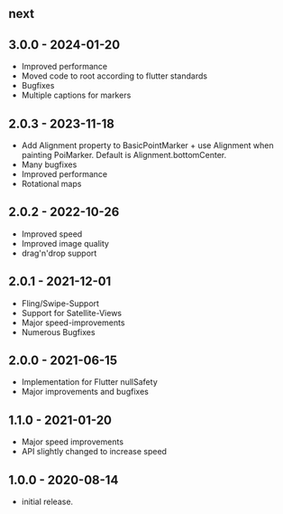 ## next

## 3.0.0 - 2024-01-20

* Improved performance
* Moved code to root according to flutter standards
* Bugfixes
* Multiple captions for markers

## 2.0.3 - 2023-11-18

* Add Alignment property to BasicPointMarker + use Alignment when painting PoiMarker. Default is Alignment.bottomCenter.
* Many bugfixes
* Improved performance
* Rotational maps

## 2.0.2 - 2022-10-26

* Improved speed
* Improved image quality
* drag'n'drop support

## 2.0.1 - 2021-12-01

* Fling/Swipe-Support
* Support for Satellite-Views
* Major speed-improvements
* Numerous Bugfixes

## 2.0.0 - 2021-06-15

* Implementation for Flutter nullSafety
* Major improvements and bugfixes

## 1.1.0 - 2021-01-20

* Major speed improvements
* API slightly changed to increase speed

## 1.0.0 - 2020-08-14

* initial release.
